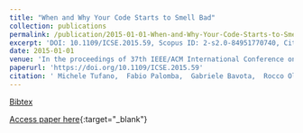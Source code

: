 ```yaml
---
title: "When and Why Your Code Starts to Smell Bad"
collection: publications
permalink: /publication/2015-01-01-When-and-Why-Your-Code-Starts-to-Smell-Bad
excerpt: 'DOI: 10.1109/ICSE.2015.59, Scopus ID: 2-s2.0-84951770740, Cited by: 102'
date: 2015-01-01
venue: 'In the proceedings of 37th IEEE/ACM International Conference on Software Engineering, ICSE 2015, Florence, Italy, May 16-24, 2015, Volume 1'
paperurl: 'https://doi.org/10.1109/ICSE.2015.59'
citation: ' Michele Tufano,  Fabio Palomba,  Gabriele Bavota,  Rocco Oliveto,  Massimiliano Di,  Andrea De,  Denys Poshyvanyk, &quot;When and Why Your Code Starts to Smell Bad.&quot; In the proceedings of 37th IEEE/ACM International Conference on Software Engineering, ICSE 2015, Florence, Italy, May 16-24, 2015, Volume 1, 2015.'
---
```

[Bibtex](https://dblp.org/rec/bib/conf/icse/TufanoPBOPLP15)

[Access paper here](https://doi.org/10.1109/ICSE.2015.59){:target="_blank"}
